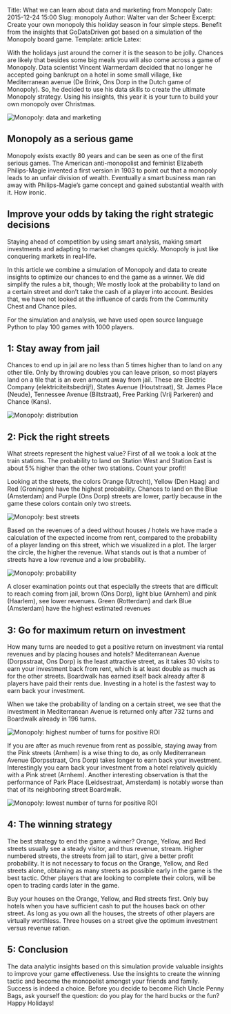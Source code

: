 Title: What we can learn about data and marketing from Monopoly
Date: 2015-12-24 15:00
Slug: monopoly
Author: Walter van der Scheer
Excerpt: Create your own monopoly this holiday season in four simple steps. Benefit from the insights that GoDataDriven got based on a simulation of the Monopoly board game.
Template: article
Latex:

<span class="lead">With the holidays just around the corner it is the season to be jolly. Chances are likely that besides some big meals you will also come across a game of Monopoly. Data scientist Vincent Warmerdam decided that no longer he accepted going bankrupt on a hotel in some small village, like Mediterranean avenue (De Brink, Ons Dorp in the Dutch game of Monopoly). So, he decided to use his data skills to create the ultimate Monopoly strategy. Using his insights, this year it is your turn to build your own monopoly over Christmas.</span>

![Monopoly: data and marketing](/static/images/monopoly/1-godatadriven-monopoly-jail.jpg)

## Monopoly as a serious game

Monopoly exists exactly 80 years and can be seen as one of the first serious games. The American anti-monopolist and feminist Elizabeth Philips-Magie invented a first version in 1903 to point out that a monopoly leads to an unfair division of wealth. Eventually a smart business man ran away with Philips-Magie’s game concept and gained substantial wealth with it. How ironic.

## Improve your odds by taking the right strategic decisions

Staying ahead of competition by using smart analysis, making smart investments and adapting to market changes quickly. Monopoly is just like conquering markets in real-life.

In this article we combine a simulation of Monopoly and data to create insights to optimize our chances to end the game as a winner. We did simplify the rules a bit, though; We mostly look at the probability to land on a certain street and don’t take the cash of a player into account. Besides that, we have not looked at the influence of cards from the Community Chest and Chance piles.

For the simulation and analysis, we have used open source language Python to play 100 games with 1000 players.

## 1: Stay away from jail

Chances to end up in jail are no less than 5 times higher than to land on any other tile. Only by throwing doubles you can leave prison, so most players land on a tile that is an even amount away from jail. These are Electric Company (elektriciteitsbedrijf), States Avenue (Houtstraat), St. James Place (Neude), Tennessee Avenue (Biltstraat), Free Parking (Vrij Parkeren) and Chance (Kans).

![Monopoly: distribution](/static/images/monopoly/2-godatadriven-monopoly-distribution.png)

## 2: Pick the right streets

What streets represent the highest value? First of all we took a look at the train stations. The probability to land on Station West and Station East is about 5% higher than the other two stations. Count your profit!

Looking at the streets, the colors Orange (Utrecht), Yellow (Den Haag) and Red (Groningen) have the highest probability. Chances to land on the Blue (Amsterdam) and Purple (Ons Dorp) streets are lower, partly because in the game these colors contain only two streets.

![Monopoly: best streets](/static/images/monopoly/3-godatadriven-monopoly-board.jpg)

Based on the revenues of a deed without houses / hotels we have made a calculation of the expected income from rent, compared to the probability of a player landing on this street, which we visualized in a plot. The larger the circle, the higher the revenue. What stands out is that a number of streets have a low revenue and a low probability.

![Monopoly: probability](/static/images/monopoly/4-godatadriven-monopoly-probability.jpg)

A closer examination points out that especially the streets that are difficult to reach coming from jail, brown (Ons Dorp), light blue (Arnhem) and pink (Haarlem), see lower revenues. Green (Rotterdam) and dark Blue (Amsterdam) have the highest estimated revenues

## 3: Go for maximum return on investment

How many turns are needed to get a positive return on investment via rental revenues and by placing houses and hotels? Mediterranean Avenue (Dorpsstraat, Ons Dorp) is the least attractive street, as it takes 30 visits to earn your investment back from rent, which is at least double as much as for the other streets. Boardwalk has earned itself back already after 8 players have paid their rents due. Investing in a hotel is the fastest way to earn back your investment.

When we take the probability of landing on a certain street, we see that the investment in Mediterranean Avenue is returned only after 732 turns and Boardwalk already in 196 turns.

![Monopoly: highest number of turns for positive ROI](/static/images/monopoly/5-godatadriven-monopoly-highestnumber.png)

If you are after as much revenue from rent as possible, staying away from the Pink streets (Arnhem) is a wise thing to do, as only Mediterranean Avenue (Dorpsstraat, Ons Dorp) takes longer to earn back your investment. Interestingly you earn back your investment from a hotel relatively quickly with a Pink street (Arnhem). Another interesting observation is that the performance of Park Place (Leidsestraat, Amsterdam) is notably worse than that of its neighboring street Boardwalk. 

![Monopoly: lowest number of turns for positive ROI](/static/images/monopoly/6-godatadriven-monopoly-lowestnumber.png)

## 4: The winning strategy

The best strategy to end the game a winner? Orange, Yellow, and Red streets usually see a steady visitor, and thus revenue, stream. Higher numbered streets, the streets from jail to start, give a better profit probability. It is not necessary to focus on the Orange, Yellow, and Red streets alone, obtaining as many streets as possible early in the game is the best tactic. Other players that are looking to complete their colors, will be open to trading cards later in the game.

Buy your houses on the Orange, Yellow, and Red streets first. Only buy hotels when you have sufficient cash to put the houses back on other street. As long as you own all the houses, the streets of other players are virtually worthless. Three houses on a street give the optimum investment versus revenue ration. 

## 5: Conclusion

The data analytic insights based on this simulation provide valuable insights to improve your game effectiveness. Use the insights to create the winning tactic and become the monopolist amongst your friends and family. Success is indeed a choice. Before you decide to become Rich Uncle Penny Bags, ask yourself the question: do you play for the hard bucks or the fun? Happy Holidays!

